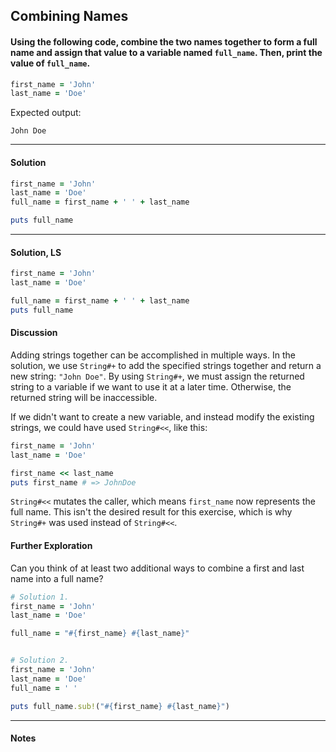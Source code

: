 ## Combining Names
#### Using the following code, combine the two names together to form a full name and assign that value to a variable named `full_name`. Then, print the value of `full_name`.

```ruby
first_name = 'John'
last_name = 'Doe'
```
Expected output:

`John Doe`
___
#### Solution
```ruby
first_name = 'John'
last_name = 'Doe'
full_name = first_name + ' ' + last_name

puts full_name
```
___
#### Solution, LS
```ruby
first_name = 'John'
last_name = 'Doe'

full_name = first_name + ' ' + last_name
puts full_name
```
#### Discussion
Adding strings together can be accomplished in multiple ways. In the solution, we use `String#+` to add the specified strings together and return a new string: `"John Doe"`. By using `String#+`, we must assign the returned string to a variable if we want to use it at a later time. Otherwise, the returned string will be inaccessible.

If we didn't want to create a new variable, and instead modify the existing strings, we could have used `String#<<`, like this:
```ruby
first_name = 'John'
last_name = 'Doe'

first_name << last_name
puts first_name # => JohnDoe
```
`String#<<` mutates the caller, which means `first_name` now represents the full name. This isn't the desired result for this exercise, which is why `String#+` was used instead of `String#<<`.
#### Further Exploration
Can you think of at least two additional ways to combine a first and last name into a full name?
```ruby
# Solution 1.
first_name = 'John'
last_name = 'Doe'

full_name = "#{first_name} #{last_name}"


# Solution 2.
first_name = 'John'
last_name = 'Doe'
full_name = ' '

puts full_name.sub!("#{first_name} #{last_name}")
```
___
#### Notes
